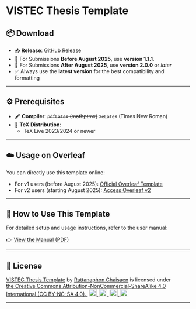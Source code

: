 # VISTEC Thesis Template

## 📦 Download

- 📥 **Release**: [GitHub Release](https://github.com/xydxdy/VISTEC-thesis-template/releases)
- 📅 For Submissions **Before August 2025**, use **version 1.1.1**.
- 📅 For Submissions **After August 2025**, use **version 2.0.0** or _later_
- ✅ Always use the **latest version** for the best compatibility and formatting

---

## ⚙️ Prerequisites

- 🖋 **Compiler**: ~~`pdfLaTeX` (mathptmx)~~ `XeLaTeX` (Times New Roman)
- 🧰 **TeX Distribution**:
  - TeX Live 2023/2024 or newer

---

## ☁️ Usage on Overleaf

You can directly use this template online:
- For v1 users (before August 2025): [Official Overleaf Template](https://www.overleaf.com/latex/templates/vistec-thesis-template/xztppnmcgqrb)
- For v2 users (starting August 2025): [Access Overleaf v2](https://www.overleaf.com/read/mddvdjwsbxgb#b38ff6)

---

## 📖 How to Use This Template

For detailed setup and usage instructions, refer to the user manual:

👉 [View the Manual (PDF)](https://github.com/xydxdy/VISTEC-thesis-template/blob/main/manual.pdf)


---

## 📜 License

<p xmlns:cc="http://creativecommons.org/ns#" xmlns:dct="http://purl.org/dc/terms/">
<a property="dct:title" rel="cc:attributionURL" href="https://github.com/xydxdy/VISTEC-thesis-template">VISTEC Thesis Template</a> by
<a rel="cc:attributionURL dct:creator" property="cc:attributionName" href="https://xydxdy.github.io/">Rattanaphon Chaisaen</a> is licensed under
<a href="https://creativecommons.org/licenses/by-nc-sa/4.0/?ref=chooser-v1" target="_blank" rel="license noopener noreferrer" style="display:inline-block;">
the Creative Commons Attribution-NonCommercial-ShareAlike 4.0 International (CC BY-NC-SA 4.0).
<img style="height:22px!important;margin-left:3px;vertical-align:text-bottom;" src="https://mirrors.creativecommons.org/presskit/icons/cc.svg?ref=chooser-v1" alt="">
<img style="height:22px!important;margin-left:3px;vertical-align:text-bottom;" src="https://mirrors.creativecommons.org/presskit/icons/by.svg?ref=chooser-v1" alt="">
<img style="height:22px!important;margin-left:3px;vertical-align:text-bottom;" src="https://mirrors.creativecommons.org/presskit/icons/nc.svg?ref=chooser-v1" alt="">
<img style="height:22px!important;margin-left:3px;vertical-align:text-bottom;" src="https://mirrors.creativecommons.org/presskit/icons/sa.svg?ref=chooser-v1" alt="">
</a>
</p>

---

